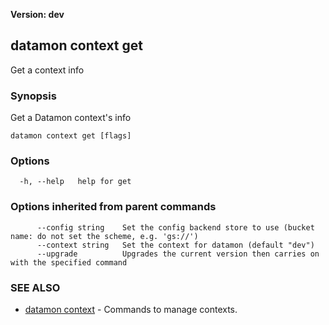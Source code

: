 **Version: dev**

## datamon context get

Get a context info

### Synopsis

Get a Datamon context's info

```
datamon context get [flags]
```

### Options

```
  -h, --help   help for get
```

### Options inherited from parent commands

```
      --config string    Set the config backend store to use (bucket name: do not set the scheme, e.g. 'gs://')
      --context string   Set the context for datamon (default "dev")
      --upgrade          Upgrades the current version then carries on with the specified command
```

### SEE ALSO

* [datamon context](datamon_context.md)	 - Commands to manage contexts.

